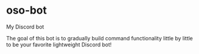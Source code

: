 # oso-bot
My Discord bot

The goal of this bot is to gradually build command functionality little by little to be your favorite lightweight Discord bot!
